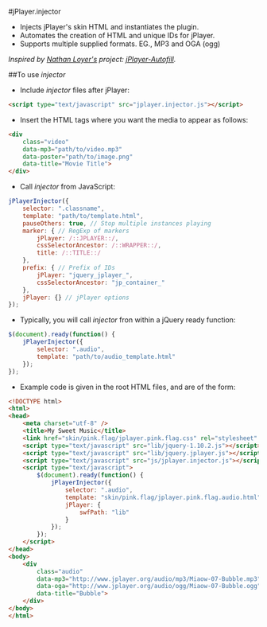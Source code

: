 #jPlayer.injector

* Injects jPlayer's skin HTML and instantiates the plugin.
* Automates the creation of HTML and unique IDs for jPlayer.
* Supports multiple supplied formats. EG., MP3 and OGA (ogg)

*Inspired by [Nathan Loyer's](https://github.com/namlet) project: [jPlayer-Autofill](https://github.com/namlet/jPlayer-Autofill).*

##To use *injector*
* Include *injector* files after jPlayer:
```html
<script type="text/javascript" src="jplayer.injector.js"></script>
```

* Insert the HTML tags where you want the media to appear as follows:
```html
<div
	class="video"
	data-mp3="path/to/video.mp3"
	data-poster="path/to/image.png"
	data-title="Movie Title">
</div>
```

* Call *injector* from JavaScript:
```javascript
jPlayerInjector({
	selector: ".classname",
	template: "path/to/template.html",
	pauseOthers: true, // Stop multiple instances playing
	marker: { // RegExp of markers
		jPlayer: /::JPLAYER::/,
		cssSelectorAncestor: /::WRAPPER::/,
		title: /::TITLE::/
	},
	prefix: { // Prefix of IDs
		jPlayer: "jquery_jplayer_",
		cssSelectorAncestor: "jp_container_"
	},
	jPlayer: {} // jPlayer options
});
```

* Typically, you will call *injector* fron within a jQuery ready function:
```javascript
$(document).ready(function() {
	jPlayerInjector({
		selector: ".audio",
		template: "path/to/audio_template.html"
	});
});
```

* Example code is given in the root HTML files, and are of the form:
```html
<!DOCTYPE html>
<html>
<head>
	<meta charset="utf-8" />
	<title>My Sweet Music</title>
	<link href="skin/pink.flag/jplayer.pink.flag.css" rel="stylesheet" type="text/css" />
	<script type="text/javascript" src="lib/jquery-1.10.2.js"></script>
	<script type="text/javascript" src="lib/jquery.jplayer.js"></script>
	<script type="text/javascript" src="js/jplayer.injector.js"></script>
	<script type="text/javascript">
		$(document).ready(function() {
			jPlayerInjector({
				selector: ".audio",
				template: "skin/pink.flag/jplayer.pink.flag.audio.html",
				jPlayer: {
					swfPath: "lib"
				}
			});
		});
	</script>
</head>
<body>
	<div
		class="audio"
		data-mp3="http://www.jplayer.org/audio/mp3/Miaow-07-Bubble.mp3"
		data-oga="http://www.jplayer.org/audio/ogg/Miaow-07-Bubble.ogg"
		data-title="Bubble">
	</div>
</body>
</html>
```
